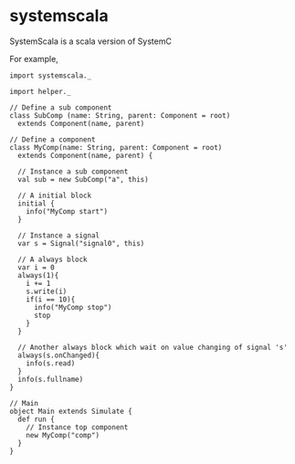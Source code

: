 systemscala
===========

SystemScala is a scala version of SystemC

For example,

	import systemscala._

	import helper._

	// Define a sub component	
	class SubComp (name: String, parent: Component = root)
	  extends Component(name, parent)
	
	// Define a component
	class MyComp(name: String, parent: Component = root)
	  extends Component(name, parent) {

	  // Instance a sub component
	  val sub = new SubComp("a", this)

	  // A initial block
	  initial {
	    info("MyComp start")
	  }
	  
	  // Instance a signal
	  var s = Signal("signal0", this)

	  // A always block
	  var i = 0
	  always(1){
	    i += 1
	    s.write(i)
	    if(i == 10){
	      info("MyComp stop")
	      stop
	    }
	  }

	  // Another always block which wait on value changing of signal 's'
	  always(s.onChanged){
	    info(s.read)
	  }
	  info(s.fullname)
	}
	
	// Main
	object Main extends Simulate {
	  def run {
	    // Instance top component
	    new MyComp("comp")
	  }
	}
